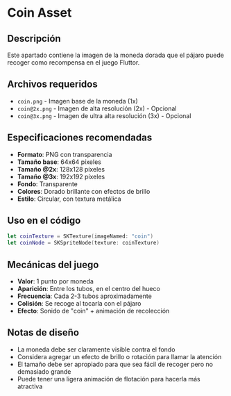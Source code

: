 # Coin Asset

## Descripción
Este apartado contiene la imagen de la moneda dorada que el pájaro puede recoger como recompensa en el juego Fluttor.

## Archivos requeridos
- `coin.png` - Imagen base de la moneda (1x)
- `coin@2x.png` - Imagen de alta resolución (2x) - Opcional
- `coin@3x.png` - Imagen de ultra alta resolución (3x) - Opcional

## Especificaciones recomendadas
- **Formato**: PNG con transparencia
- **Tamaño base**: 64x64 píxeles
- **Tamaño @2x**: 128x128 píxeles
- **Tamaño @3x**: 192x192 píxeles
- **Fondo**: Transparente
- **Colores**: Dorado brillante con efectos de brillo
- **Estilo**: Circular, con textura metálica

## Uso en el código
```swift
let coinTexture = SKTexture(imageNamed: "coin")
let coinNode = SKSpriteNode(texture: coinTexture)
```

## Mecánicas del juego
- **Valor**: 1 punto por moneda
- **Aparición**: Entre los tubos, en el centro del hueco
- **Frecuencia**: Cada 2-3 tubos aproximadamente
- **Colisión**: Se recoge al tocarla con el pájaro
- **Efecto**: Sonido de "coin" + animación de recolección

## Notas de diseño
- La moneda debe ser claramente visible contra el fondo
- Considera agregar un efecto de brillo o rotación para llamar la atención
- El tamaño debe ser apropiado para que sea fácil de recoger pero no demasiado grande
- Puede tener una ligera animación de flotación para hacerla más atractiva
